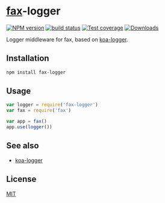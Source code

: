 # [fax][fax]-logger
[![NPM version][npm-image]][npm-url]
[![build status][travis-image]][travis-url]
[![Test coverage][coveralls-image]][coveralls-url]
[![Downloads][downloads-image]][downloads-url]

Logger middleware for fax, based on [koa-logger][koa-logger].

## Installation
```bash
npm install fax-logger
```

## Usage
```js
var logger = require('fax-logger')
var fax = require('fax')

var app = fax()
app.use(logger())
```

## See also
- [koa-logger][koa-logger]

## License
[MIT](https://tldrlegal.com/license/mit-license)

[npm-image]: https://img.shields.io/npm/v/fax-logger.svg?style=flat-square
[npm-url]: https://npmjs.org/package/fax-logger
[travis-image]: https://img.shields.io/travis/yoshuawuyts/fax-logger.svg?style=flat-square
[travis-url]: https://travis-ci.org/yoshuawuyts/fax-logger
[coveralls-image]: https://img.shields.io/coveralls/yoshuawuyts/fax-logger.svg?style=flat-square
[coveralls-url]: https://coveralls.io/r/yoshuawuyts/fax-logger?branch=master
[downloads-image]: http://img.shields.io/npm/dm/fax-logger.svg?style=flat-square
[downloads-url]: https://npmjs.org/package/fax-logger

[fax]: https://github.com/yoshuawuyts/fax
[koa-logger]: https://github.com/koajs/logger
